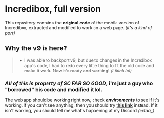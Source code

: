 # Incredibox, full version
This repository contains the **original code** of the mobile version of Incredibox, extracted and modified to work on a web page. _(it's a kind of port)_
## Why the v9 is here?
> - I was able to backport v9, but due to changes in the Incredibox app's code, I had to redo every little thing to fit the old code and make it work. Now it's ready and working! _(i think lol)_
### ***All of this is property of SO FAR SO GOOD***, i'm just a guy who "borrowed" his code and modified it lol.
The web app should be working right now, check ***environments*** to see if it's working. If you can't see anything, then you should try **[this link](https://oxtaa.github.io/incredibox)** instead. If it isn't working, you should tell me what's happening at my Discord _(oxtaa\_)_
